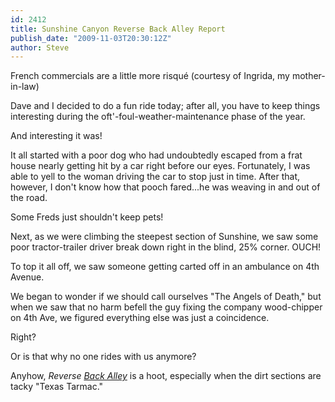 ```yaml
---
id: 2412
title: Sunshine Canyon Reverse Back Alley Report
publish_date: "2009-11-03T20:30:12Z"
author: Steve
---
```

  
French commercials are a little more risqué (courtesy of Ingrida, my mother-in-law)

Dave and I decided to do a fun ride today; after all, you have to keep things interesting during the oft'-foul-weather-maintenance phase of the year.

And interesting it was!

It all started with a poor dog who had undoubtedly escaped from a frat house nearly getting hit by a car right before our eyes. Fortunately, I was able to yell to the woman driving the car to stop just in time. After that, however, I don't know how that pooch fared...he was weaving in and out of the road.

Some Freds just shouldn't keep pets!

Next, as we were climbing the steepest section of Sunshine, we saw some poor tractor-trailer driver break down right in the blind, 25% corner. OUCH!

To top it all off, we saw someone getting carted off in an ambulance on 4th Avenue.

We began to wonder if we should call ourselves "The Angels of Death," but when we saw that no harm befell the guy fixing the company wood-chipper on 4th Ave, we figured everything else was just a coincidence.

Right?

Or is that why no one rides with us anymore?

Anyhow, _Reverse [Back Alley](http://picasaweb.google.com/lh/photo/pjFl_x68koK1QxpaVPC16g?feat=directlink)_ is a hoot, especially when the dirt sections are tacky "Texas Tarmac."
